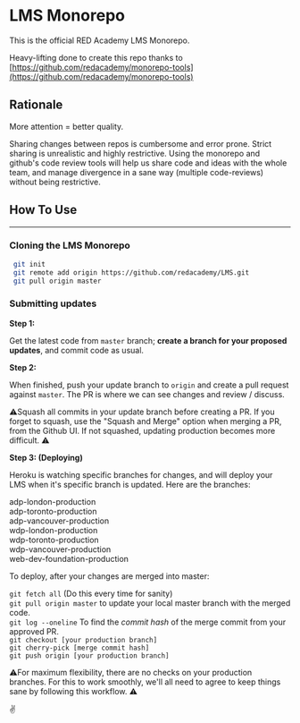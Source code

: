# LMS Monorepo

This is the official RED Academy LMS Monorepo.

Heavy-lifting done to create this repo thanks to [https://github.com/redacademy/monorepo-tools](https://github.com/redacademy/monorepo-tools)

## Rationale

More attention = better quality.

Sharing changes between repos is cumbersome and error prone. Strict sharing is unrealistic and highly restrictive. Using the monorepo and github's code review tools will help us share code and ideas with the whole team, and manage divergence in a sane way (multiple code-reviews) without being restrictive.

## How To Use

---

### Cloning the LMS Monorepo

```bash
 git init
 git remote add origin https://github.com/redacademy/LMS.git
 git pull origin master
```

### Submitting updates

**Step 1:**

Get the latest code from `master` branch; **create a branch for your proposed updates**, and commit code as usual.

**Step 2:**

When finished, push your update branch to `origin` and create a pull request against `master`.
The PR is where we can see changes and review / discuss.

⚠️Squash all commits in your update branch before creating a PR. If you forget to squash, use the "Squash and Merge" option when merging a PR, from the Github UI. If not squashed, updating production becomes more difficult. ⚠️

**Step 3: (Deploying)**

Heroku is watching specific branches for changes, and will deploy your LMS when it's specific branch is updated. Here are the branches:

adp-london-production <br/>
adp-toronto-production<br/>
adp-vancouver-production<br/>
wdp-london-production<br/>
wdp-toronto-production<br/>
wdp-vancouver-production<br/>
web-dev-foundation-production<br/>

To deploy, after your changes are merged into master:

`git fetch all` (Do this every time for sanity) <br/>
`git pull origin master` to update your local master branch with the merged code.<br/>
`git log --oneline` To find the *commit hash* of the merge commit from your approved PR. <br/>
`git checkout [your production branch]`<br/>
`git cherry-pick [merge commit hash]`<br/>
`git push origin [your production branch]`<br/>

⚠️For maximum flexibility, there are no checks on your production branches. For this to work smoothly, we'll all need to agree to keep things sane by following this workflow. ⚠️


✌️
